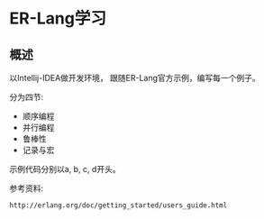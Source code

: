 # ER-Lang学习

## 概述

以Intellij-IDEA做开发环境， 跟随ER-Lang官方示例，编写每一个例子。

分为四节:

- 顺序编程
- 并行编程
- 鲁棒性
- 记录与宏

示例代码分别以a, b, c, d开头。

参考资料: 
    
    http://erlang.org/doc/getting_started/users_guide.html
